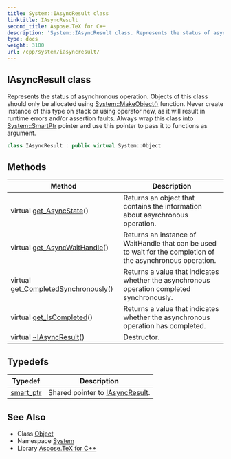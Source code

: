 ```yaml
---
title: System::IAsyncResult class
linktitle: IAsyncResult
second_title: Aspose.TeX for C++
description: 'System::IAsyncResult class. Represents the status of asynchronous operation. Objects of this class should only be allocated using System::MakeObject() function. Never create instance of this type on stack or using operator new, as it will result in runtime errors and/or assertion faults. Always wrap this class into System::SmartPtr pointer and use this pointer to pass it to functions as argument in C++.'
type: docs
weight: 3100
url: /cpp/system/iasyncresult/
---
```

## IAsyncResult class


Represents the status of asynchronous operation. Objects of this class should only be allocated using [System::MakeObject()](../makeobject/) function. Never create instance of this type on stack or using operator new, as it will result in runtime errors and/or assertion faults. Always wrap this class into [System::SmartPtr](../smartptr/) pointer and use this pointer to pass it to functions as argument.

```cpp
class IAsyncResult : public virtual System::Object
```

## Methods

| Method | Description |
| --- | --- |
| virtual [get_AsyncState](./get_asyncstate/)() | Returns an object that contains the information about asyrchronous operation. |
| virtual [get_AsyncWaitHandle](./get_asyncwaithandle/)() | Returns an instance of WaitHandle that can be used to wait for the completion of the asynchronous operation. |
| virtual [get_CompletedSynchronously](./get_completedsynchronously/)() | Returns a value that indicates whether the asynchronous operation completed synchronously. |
| virtual [get_IsCompleted](./get_iscompleted/)() | Returns a value that indicates whether the asynchronous operation has completed. |
| virtual [~IAsyncResult](./~iasyncresult/)() | Destructor. |
## Typedefs

| Typedef | Description |
| --- | --- |
| [smart_ptr](./smart_ptr/) | Shared pointer to [IAsyncResult](./). |
## See Also

* Class [Object](../object/)
* Namespace [System](../)
* Library [Aspose.TeX for C++](../../)
